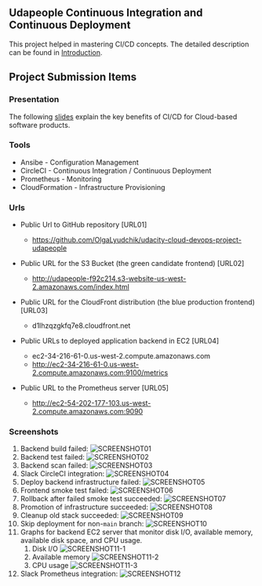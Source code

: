 ## Udapeople Continuous Integration and Continuous Deployment

This project helped in mastering CI/CD concepts. The detailed description can be found in [Introduction](instructions/Instructions.md).

## Project Submission Items
### Presentation
The following [slides](./presentation.pdf) explain the key benefits of CI/CD for Cloud-based software products.

### Tools
- Ansibe - Configuration Management
- CircleCI - Continuous Integration / Continuous Deployment
- Prometheus - Monitoring
- CloudFormation - Infrastructure Provisioning

### Urls
- Public Url to GitHub repository [URL01]
  - https://github.com/OlgaLyudchik/udacity-cloud-devops-project-udapeople

- Public URL for the S3 Bucket (the green candidate frontend) [URL02]
  - http://udapeople-f92c214.s3-website-us-west-2.amazonaws.com/index.html

- Public URL for the CloudFront distribution (the blue production frontend) [URL03]
  - d1lhzqzgkfq7e8.cloudfront.net

- Public URLs to deployed application backend in EC2 [URL04]
  - ec2-34-216-61-0.us-west-2.compute.amazonaws.com
  - http://ec2-34-216-61-0.us-west-2.compute.amazonaws.com:9100/metrics

- Public URL to the Prometheus server [URL05]
  - http://ec2-54-202-177-103.us-west-2.compute.amazonaws.com:9090

### Screenshots
1. Backend build failed: ![SCREENSHOT01](screenshots/[S01]_backend_build_failed.png)
2. Backend test failed: ![SCREENSHOT02](screenshots/[S02]_backend_test_failed.png)
3. Backend scan failed: ![SCREENSHOT03](screenshots/[S03]_scan_backend_failed.png)
4. Slack CircleCI integration: ![SCREENSHOT04](screenshots/[S04]_slack_alert_integration.png)
5. Deploy backend infrastructure failed: ![SCREENSHOT05](screenshots/[S05]_deploy_backend_failed.png)
6. Frontend smoke test failed: ![SCREENSHOT06](screenshots/[S06]_frontend_smoke_test_failed.png)
7. Rollback after failed smoke test succeeded: ![SCREENSHOT07](screenshots/[S07]_rollback_after_failed_smoke_test.png)
8. Promotion of infrastructure succeeded: ![SCREENSHOT08](screenshots/[S08]_update_cloudfront_succeeded.png)
9. Cleanup old stack succeeded: ![SCREENSHOT09](screenshots/[S09]_cleaup_old_stack_succeeded.png)
10. Skip deployment for non-`main` branch: ![SCREENSHOT10](screenshots/[S10]_skip_deployment_for_non-main_branch.png)
11. Graphs for backend EC2 server that monitor disk I/O, available memory, available disk space, and CPU usage.
    1. Disk I/O ![SCREENSHOT11-1](screenshots/[S11-1]_monitoring_disk_io.png)
    2. Available memory ![SCREENSHOT11-2](screenshots/[S11-2]_monitoring_available_memory.png)
    3. CPU usage ![SCREENSHOT11-3](screenshots/[S11-3]_monitoring_cpu_usage.png)
12. Slack Prometheus integration: ![SCREENSHOT12](screenshots/[S12]_slack_prometheus_integration.png)
